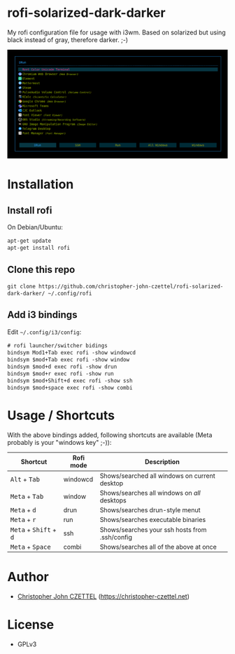 # rofi-solarized-dark-darker

My rofi configuration file for usage with i3wm. Based on solarized but using black instead of gray, therefore darker. ;-)

<img src="preview.png"/>

# Installation

## Install rofi

On Debian/Ubuntu:

```
apt-get update
apt-get install rofi
```

## Clone this repo

```
git clone https://github.com/christopher-john-czettel/rofi-solarized-dark-darker/ ~/.config/rofi
```

## Add i3 bindings

Edit `~/.config/i3/config`:

```
# rofi launcher/switcher bidings 
bindsym Mod1+Tab exec rofi -show windowcd
bindsym $mod+Tab exec rofi -show window
bindsym $mod+d exec rofi -show drun
bindsym $mod+r exec rofi -show run
bindsym $mod+Shift+d exec rofi -show ssh
bindsym $mod+space exec rofi -show combi
```
# Usage / Shortcuts

With the above bindings added, following shortcuts are available (Meta probably is your "windows key" ;-)):

| Shortcut      | Rofi mode     | Description |
| ------------- | ------------- |  ------------- |
| <kbd>Alt</kbd> + <kbd>Tab</kbd> | windowcd      | Shows/searched all windows on current desktop |
| <kbd>Meta</kbd> + <kbd>Tab</kbd> | window        | Shows/searches all windows on *all* desktops  |
| <kbd>Meta</kbd> + <kbd>d</kbd> | drun        | Shows/searches drun-style menut |
| <kbd>Meta</kbd> + <kbd>r</kbd> | run        | Shows/searches executable binaries |
| <kbd>Meta</kbd> + <kbd>Shift</kbd> + <kbd>d</kbd> | ssh        | Shows/searches your ssh hosts from .ssh/config  |
| <kbd>Meta</kbd> + <kbd>Space</kbd> | combi        | Shows/searches all of the above at once  |


# Author

- [Christopher John CZETTEL](https://github.com/christopher-john-czettel/) (https://christopher-czettel.net)

# License

- GPLv3
